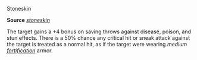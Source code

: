 Stoneskin

**Source** [_stoneskin_](/pathfinderRPG/prd/spells/stoneskin.html#_stoneskin)

The target gains a +4 bonus on saving throws against disease, poison, and stun effects. There is a 50% chance any critical hit or sneak attack against the target is treated as a normal hit, as if the target were wearing _medium [fortification](/pathfinderRPG/prd/magicItems/armor.html#_armor-fortification)_ armor.

